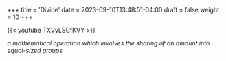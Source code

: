 +++
title = 'Divide'
date = 2023-09-10T13:48:51-04:00
draft = false
weight = 10
+++

{{< youtube TXVyLSCfKVY >}}

*a mathematical operation which involves the sharing of an amount into equal-sized groups*